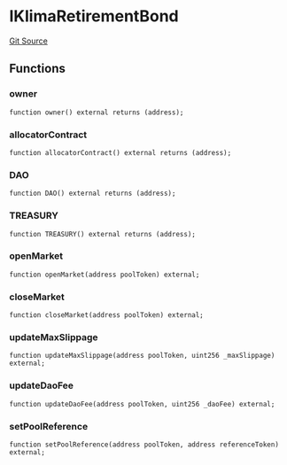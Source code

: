 # IKlimaRetirementBond
[Git Source](https://github.com/KlimaDAO/klimadao-solidity/blob/b4fb0f4685d5fe4c80ffc162389dfe0abdfe9f39/src/protocol/interfaces/IKLIMA.sol)


## Functions
### owner


```solidity
function owner() external returns (address);
```

### allocatorContract


```solidity
function allocatorContract() external returns (address);
```

### DAO


```solidity
function DAO() external returns (address);
```

### TREASURY


```solidity
function TREASURY() external returns (address);
```

### openMarket


```solidity
function openMarket(address poolToken) external;
```

### closeMarket


```solidity
function closeMarket(address poolToken) external;
```

### updateMaxSlippage


```solidity
function updateMaxSlippage(address poolToken, uint256 _maxSlippage) external;
```

### updateDaoFee


```solidity
function updateDaoFee(address poolToken, uint256 _daoFee) external;
```

### setPoolReference


```solidity
function setPoolReference(address poolToken, address referenceToken) external;
```

